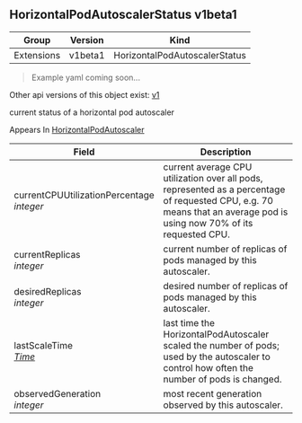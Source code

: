 ## HorizontalPodAutoscalerStatus v1beta1

Group        | Version     | Kind
------------ | ---------- | -----------
Extensions | v1beta1 | HorizontalPodAutoscalerStatus

> Example yaml coming soon...

<aside class="notice">Other api versions of this object exist: <a href="#horizontalpodautoscalerstatus-v1">v1</a> </aside>

current status of a horizontal pod autoscaler

<aside class="notice">
Appears In  <a href="#horizontalpodautoscaler-v1beta1">HorizontalPodAutoscaler</a> </aside>

Field        | Description
------------ | -----------
currentCPUUtilizationPercentage <br /> *integer* | current average CPU utilization over all pods, represented as a percentage of requested CPU, e.g. 70 means that an average pod is using now 70% of its requested CPU.
currentReplicas <br /> *integer* | current number of replicas of pods managed by this autoscaler.
desiredReplicas <br /> *integer* | desired number of replicas of pods managed by this autoscaler.
lastScaleTime <br /> *[Time](#time-unversioned)* | last time the HorizontalPodAutoscaler scaled the number of pods; used by the autoscaler to control how often the number of pods is changed.
observedGeneration <br /> *integer* | most recent generation observed by this autoscaler.

